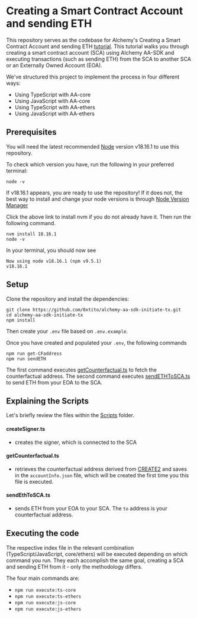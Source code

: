 # Creating a Smart Contract Account and sending ETH

This repository serves as the codebase for Alchemy's Creating a Smart Contract Account and sending ETH [tutorial](#). This tutorial walks you through creating a smart contract account (SCA) using Alchemy AA-SDK and executing transactions (such as sending ETH) from the SCA to another SCA or an Externally Owned Account (EOA).

We've structured this project to implement the process in four different ways:

- Using TypeScript with AA-core
- Using JavaScript with AA-core
- Using TypeScript with AA-ethers
- Using JavaScript with AA-ethers

## Prerequisites

You will need the latest recommended [Node](https://nodejs.org/en) version v18.16.1 to use this repository.

To check which version you have, run the following in your preferred terminal:

```
node -v
```

If v18.16.1 appears, you are ready to use the repository! If it does not, the best way to install and change your node versions is through [Node Version Manager](https://github.com/nvm-sh/nvm#intro)

Click the above link to install nvm if you do not already have it. Then run the following command.

```
nvm install 18.16.1
node -v
```

In your terminal, you should now see

```
Now using node v18.16.1 (npm v9.5.1)
v18.16.1
```

## Setup

Clone the repository and install the dependencies:

```
git clone https://github.com/0xtito/alchemy-aa-sdk-initiate-tx.git
cd alchemy-aa-sdk-initiate-tx
npm install
```

Then create your `.env` file based on `.env.example`.

Once you have created and populated your `.env`, the following commands

```
npm run get-CFaddress
npm run sendETH
```

The first command executes [getCounterfactual.ts](https://github.com/0xtito/alchemy-aa-sdk-initiate-tx/blob/main/scripts/getCounterfactual.ts) to fetch the counterfactual address. The second command executes [sendETHToSCA.ts](https://github.com/0xtito/alchemy-aa-sdk-initiate-tx/blob/main/scripts/sendEthToSCA.ts) to send ETH from your EOA to the SCA.

## Explaining the Scripts

Let's briefly review the files within the [Scripts](https://github.com/0xtito/alchemy-aa-sdk-initiate-tx/tree/main/scripts) folder.

#### createSigner.ts

- creates the signer, which is connected to the SCA

#### getCounterfactual.ts

- retrieves the counterfactual address derived from [CREATE2](https://eips.ethereum.org/EIPS/eip-1014) and saves in the `accountInfo.json` file, which will be created the first time you this file is executed.

#### sendEthToSCA.ts

- sends ETH from your EOA to your SCA. The `to` address is your counterfactual address.

## Executing the code

The respective index file in the relevant combination (TypeScript/JavaScript, core/ethers) will be executed depending on which command you run. They each accomplish the same goal, creating a SCA and sending ETH from it - only the methodology differs.

The four main commands are:

- `npm run execute:ts-core`
- `npm run execute:ts-ethers`
- `npm run execute:js-core`
- `npm run execute:js-ethers`
